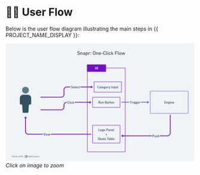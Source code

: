 # 🚶‍♀️ User Flow

Below is the user flow diagram illustrating the main steps in {{ PROJECT_NAME_DISPLAY }}:

![User Flow Diagram](../styles/assets/user-flow.png)
*Click on image to zoom*
